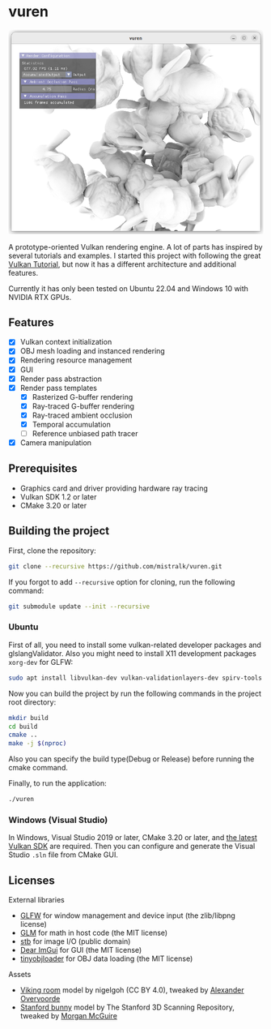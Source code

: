 # vuren

![teaser](./docs/imgs/2023-01-26-01-54-58.png)

A prototype-oriented Vulkan rendering engine. A lot of parts has inspired by several tutorials and examples. I started this project with following the great [Vulkan Tutorial](https://vulkan-tutorial.com/), but now it has a different architecture and additional features.

Currently it has only been tested on Ubuntu 22.04 and Windows 10 with NVIDIA RTX GPUs.

## Features

- [x] Vulkan context initialization
- [x] OBJ mesh loading and instanced rendering
- [x] Rendering resource management
- [x] GUI
- [x] Render pass abstraction
- [x] Render pass templates
    - [x] Rasterized G-buffer rendering
    - [x] Ray-traced G-buffer rendering
    - [x] Ray-traced ambient occlusion
    - [x] Temporal accumulation
    - [ ] Reference unbiased path tracer
- [x] Camera manipulation

## Prerequisites

- Graphics card and driver providing hardware ray tracing
- Vulkan SDK 1.2 or later
- CMake 3.20 or later

## Building the project

First, clone the repository:

```bash
git clone --recursive https://github.com/mistralk/vuren.git
```

If you forgot to add `--recursive` option for cloning, run the following command:

```bash
git submodule update --init --recursive
```

### Ubuntu

First of all, you need to install some vulkan-related developer packages and glslangValidator. Also you might need to install X11 development packages `xorg-dev` for GLFW:

```bash
sudo apt install libvulkan-dev vulkan-validationlayers-dev spirv-tools glslang-tools xorg-dev
```

Now you can build the project by run the following commands in the project root directory:

```bash
mkdir build
cd build
cmake ..
make -j $(nproc)
```

Also you can specify the build type(Debug or Release) before running the cmake command.

Finally, to run the application:

```bash
./vuren
```

### Windows (Visual Studio)

In Windows, Visual Studio 2019 or later, CMake 3.20 or later, and [the latest Vulkan SDK](https://vulkan.lunarg.com/sdk/home) are required. Then you can configure and generate the Visual Studio `.sln` file from CMake GUI. 

## Licenses

External libraries
- [GLFW](https://github.com/glfw/glfw) for window management and device input (the zlib/libpng license)
- [GLM](https://github.com/g-truc/glm) for math in host code (the MIT license)
- [stb](https://github.com/nothings/stb) for image I/O (public domain)
- [Dear ImGui](https://github.com/ocornut/imgui) for GUI (the MIT license)
- [tinyobjloader](https://github.com/tinyobjloader/tinyobjloader) for OBJ data loading (the MIT license)

Assets
- [Viking room](https://sketchfab.com/3d-models/viking-room-a49f1b8e4f5c4ecf9e1fe7d81915ad38) model by nigelgoh (CC BY 4.0), tweaked by [Alexander Overvoorde](https://vulkan-tutorial.com/Loading_models)
- [Stanford bunny](http://www.graphics.stanford.edu/data/3Dscanrep/) model by The Stanford 3D Scanning Repository, tweaked by [Morgan McGuire](https://casual-effects.com/data/)